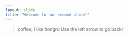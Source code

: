 ```yaml
---
layout: slide
title: "Welcome to our second slide!"
---
```

> coffee, I like
> hongru
Use the left arrow to go back!
